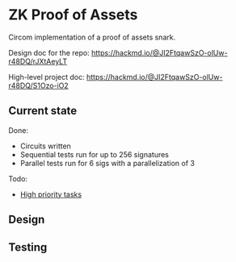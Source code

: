 # ZK Proof of Assets

Circom implementation of a proof of assets snark.

Design doc for the repo: https://hackmd.io/@JI2FtqawSzO-olUw-r48DQ/rJXtAeyLT

High-level project doc: https://hackmd.io/@JI2FtqawSzO-olUw-r48DQ/S1Ozo-iO2

## Current state

Done:
- Circuits written
- Sequential tests run for up to 256 signatures
- Parallel tests run for 6 sigs with a parallelization of 3

Todo:
- [High priority tasks](https://github.com/silversixpence-crypto/zk-proof-of-assets/issues?q=is%3Aissue+is%3Aopen+label%3Apriority%3Ahigh)

## Design

## Testing


